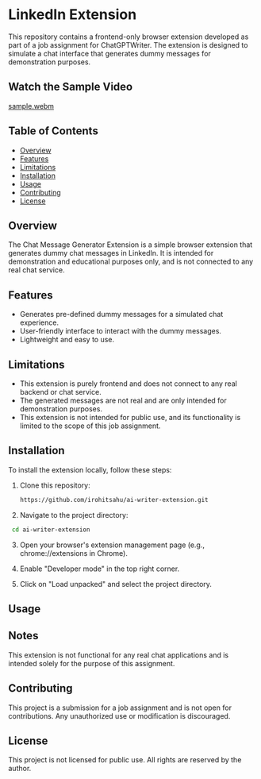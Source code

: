 # LinkedIn Extension

This repository contains a frontend-only browser extension developed as part of a job assignment for ChatGPTWriter. The extension is designed to simulate a chat interface that generates dummy messages for demonstration purposes.

## Watch the Sample Video
[sample.webm](https://github.com/user-attachments/assets/a8d414c2-0542-4c30-9e5c-4365744abcec)

## Table of Contents

- [Overview](#overview)
- [Features](#features)
- [Limitations](#limitations)
- [Installation](#installation)
- [Usage](#usage)
- [Contributing](#contributing)
- [License](#license)

## Overview

The Chat Message Generator Extension is a simple browser extension that generates dummy chat messages in LinkedIn. It is intended for demonstration and educational purposes only, and is not connected to any real chat service.

## Features

- Generates pre-defined dummy messages for a simulated chat experience.
- User-friendly interface to interact with the dummy messages.
- Lightweight and easy to use.

## Limitations

- This extension is purely frontend and does not connect to any real backend or chat service.
- The generated messages are not real and are only intended for demonstration purposes.
- This extension is not intended for public use, and its functionality is limited to the scope of this job assignment.

## Installation

To install the extension locally, follow these steps:

1. Clone this repository:

   ```bash
   https://github.com/irohitsahu/ai-writer-extension.git
   ```

2. Navigate to the project directory:

```bash
 cd ai-writer-extension
```

3. Open your browser's extension management page (e.g., chrome://extensions in Chrome).

4. Enable "Developer mode" in the top right corner.

5. Click on "Load unpacked" and select the project directory.

## Usage

## Notes

This extension is not functional for any real chat applications and is intended solely for the purpose of this assignment.

## Contributing

This project is a submission for a job assignment and is not open for contributions. Any unauthorized use or modification is discouraged.

## License

This project is not licensed for public use. All rights are reserved by the author.
